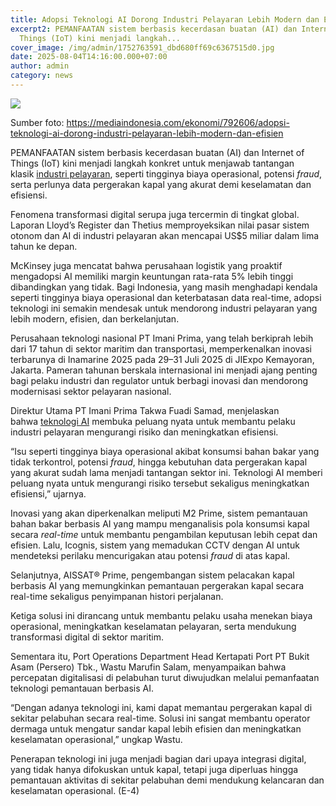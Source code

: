```yaml
---
title: Adopsi Teknologi AI Dorong Industri Pelayaran Lebih Modern dan Efisien
excerpt2: PEMANFAATAN sistem berbasis kecerdasan buatan (AI) dan Internet of
  Things (IoT) kini menjadi langkah...
cover_image: /img/admin/1752763591_dbd680ff69c6367515d0.jpg
date: 2025-08-04T14:16:00.000+07:00
author: admin
category: news
---
```

![](/img/admin/1752763591_dbd680ff69c6367515d0.jpg)




Sumber foto: <https://mediaindonesia.com/ekonomi/792606/adopsi-teknologi-ai-dorong-industri-pelayaran-lebih-modern-dan-efisien>

PEMANFAATAN sistem berbasis kecerdasan buatan (AI) dan Internet of Things (IoT) kini menjadi langkah konkret untuk menjawab tantangan klasik [industri pelayaran](https://mediaindonesia.com/tag/industri-pelayaran), seperti tingginya biaya operasional, potensi *fraud*, serta perlunya data pergerakan kapal yang akurat demi keselamatan dan efisiensi.

Fenomena transformasi digital serupa juga tercermin di tingkat global. Laporan Lloyd’s Register dan Thetius memproyeksikan nilai pasar sistem otonom dan AI di industri pelayaran akan mencapai US$5 miliar dalam lima tahun ke depan. 

McKinsey juga mencatat bahwa perusahaan logistik yang proaktif mengadopsi AI memiliki margin keuntungan rata-rata 5% lebih tinggi dibandingkan yang tidak. Bagi Indonesia, yang masih menghadapi kendala seperti tingginya biaya operasional dan keterbatasan data real-time, adopsi teknologi ini semakin mendesak untuk mendorong industri pelayaran yang lebih modern, efisien, dan berkelanjutan.

Perusahaan teknologi nasional PT Imani Prima, yang telah berkiprah lebih dari 17 tahun di sektor maritim dan transportasi, memperkenalkan inovasi terbarunya di Inamarine 2025 pada 29–31 Juli 2025 di JIExpo Kemayoran, Jakarta. Pameran tahunan berskala internasional ini menjadi ajang penting bagi pelaku industri dan regulator untuk berbagi inovasi dan mendorong modernisasi sektor pelayaran nasional.

Direktur Utama PT Imani Prima Takwa Fuadi Samad, menjelaskan bahwa [teknologi AI](https://mediaindonesia.com/tag/teknologi-ai) membuka peluang nyata untuk membantu pelaku industri pelayaran mengurangi risiko dan meningkatkan efisiensi. 

“Isu seperti tingginya biaya operasional akibat konsumsi bahan bakar yang tidak terkontrol, potensi *fraud*, hingga kebutuhan data pergerakan kapal yang akurat sudah lama menjadi tantangan sektor ini. Teknologi AI memberi peluang nyata untuk mengurangi risiko tersebut sekaligus meningkatkan efisiensi,” ujarnya.

Inovasi yang akan diperkenalkan meliputi M2 Prime, sistem pemantauan bahan bakar berbasis AI yang mampu menganalisis pola konsumsi kapal secara *real-time* untuk membantu pengambilan keputusan lebih cepat dan efisien. Lalu, Icognis, sistem yang memadukan CCTV dengan AI untuk mendeteksi perilaku mencurigakan atau potensi *fraud* di atas kapal.

Selanjutnya, AISSAT® Prime, pengembangan sistem pelacakan kapal berbasis AI yang memungkinkan pemantauan pergerakan kapal secara real-time sekaligus penyimpanan histori perjalanan.  

Ketiga solusi ini dirancang untuk membantu pelaku usaha menekan biaya operasional, meningkatkan keselamatan pelayaran, serta mendukung transformasi digital di sektor maritim.

Sementara itu, Port Operations Department Head Kertapati Port PT Bukit Asam (Persero) Tbk., Wastu Marufin Salam, menyampaikan bahwa percepatan digitalisasi di pelabuhan turut diwujudkan melalui pemanfaatan teknologi pemantauan berbasis AI.

“Dengan adanya teknologi ini, kami dapat memantau pergerakan kapal di sekitar pelabuhan secara real-time. Solusi ini sangat membantu operator dermaga untuk mengatur sandar kapal lebih efisien dan meningkatkan keselamatan operasional,” ungkap Wastu. 

Penerapan teknologi ini juga menjadi bagian dari upaya integrasi digital, yang tidak hanya difokuskan untuk kapal, tetapi juga diperluas hingga pemantauan aktivitas di sekitar pelabuhan demi mendukung kelancaran dan keselamatan operasional. (E-4)
